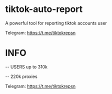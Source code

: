 # tiktok-auto-report

A powerful tool for reporting tiktok accounts user

Telegram: https://t.me/tiktokrepsn


# INFO
-- USERS up to 310k 

-- 220k proxies
  
Telegram: https://t.me/tiktokrepsn
